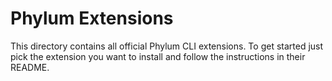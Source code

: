 # Phylum Extensions

This directory contains all official Phylum CLI extensions. To get started just
pick the extension you want to install and follow the instructions in their
README.
